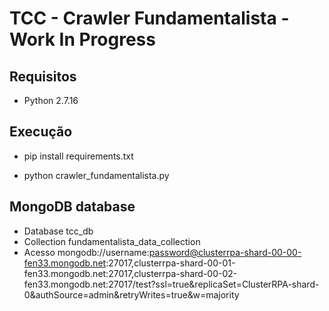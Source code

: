 # TCC - Crawler Fundamentalista - Work In Progress

## Requisitos

* Python 2.7.16


## Execução

* pip install requirements.txt

* python crawler_fundamentalista.py


## MongoDB database

* Database tcc_db
* Collection fundamentalista_data_collection
* Acesso mongodb://username:password@clusterrpa-shard-00-00-fen33.mongodb.net:27017,clusterrpa-shard-00-01-fen33.mongodb.net:27017,clusterrpa-shard-00-02-fen33.mongodb.net:27017/test?ssl=true&replicaSet=ClusterRPA-shard-0&authSource=admin&retryWrites=true&w=majority
